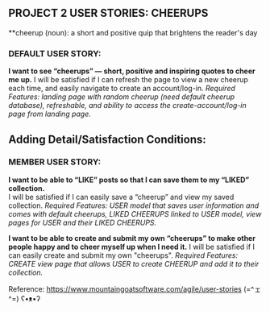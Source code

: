 ## PROJECT 2 USER STORIES: CHEERUPS

**cheerup (noun): a short and positive quip that brightens the reader's day

### DEFAULT USER STORY:

**I want to see “cheerups” — short, positive and inspiring quotes to cheer me up.** 
I will be satisfied if I can refresh the page to view a new cheerup each time, and easily navigate to create an account/log-in. 
*Required Features: landing page with random cheerup (need default cheerup database), refreshable, and ability to access the create-account/log-in page from landing page.* 

## Adding Detail/Satisfaction Conditions:

### MEMBER USER STORY:

**I want to be able to “LIKE” posts so that I can save them to my “LIKED” collection.**  
I will be satisfied if I can easily save a “cheerup” and view my saved collection.
*Required Features: USER model that saves user information and comes with default cheerups, LIKED CHEERUPS linked to USER model, view pages for USER and their LIKED CHEERUPS.*

**I want to be able to create and submit my own “cheerups” to make other people happy and to cheer myself up when I need it.** 
I will be satisfied if I can easily create and submit my own "cheerups".
*Required Features: CREATE view page that allows USER to create CHEERUP and add it to their collection.*


Reference: https://www.mountaingoatsoftware.com/agile/user-stories
(=^ェ^=) ʕ•ᴥ•ʔ
